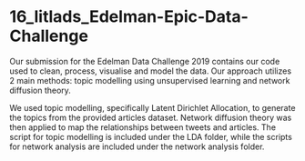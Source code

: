 # 16_litlads_Edelman-Epic-Data-Challenge

Our submission for the Edelman Data Challenge 2019 contains our code used to clean, process, visualise and model the data. Our approach utilizes 2 main methods: topic modelling using unsupervised learning and network diffusion theory. 

We used topic modelling, specifically Latent Dirichlet Allocation, to generate the topics from the provided articles dataset. Network diffusion theory was then applied to map the relationships between tweets and articles. The script for topic modelling is included under the LDA folder, while the scripts for network analysis are included under the network analysis folder. 
